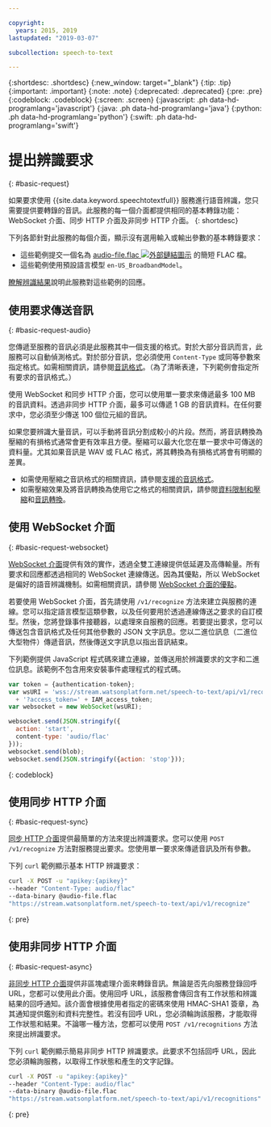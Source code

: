 ```yaml
---

copyright:
  years: 2015, 2019
lastupdated: "2019-03-07"

subcollection: speech-to-text

---
```


{:shortdesc: .shortdesc}
{:new_window: target="_blank"}
{:tip: .tip}
{:important: .important}
{:note: .note}
{:deprecated: .deprecated}
{:pre: .pre}
{:codeblock: .codeblock}
{:screen: .screen}
{:javascript: .ph data-hd-programlang='javascript'}
{:java: .ph data-hd-programlang='java'}
{:python: .ph data-hd-programlang='python'}
{:swift: .ph data-hd-programlang='swift'}

# 提出辨識要求
{: #basic-request}

如果要求使用 {{site.data.keyword.speechtotextfull}} 服務進行語音辨識，您只需要提供要轉錄的音訊。此服務的每一個介面都提供相同的基本轉錄功能：WebSocket 介面、同步 HTTP 介面及非同步 HTTP 介面。
{: shortdesc}

下列各節針對此服務的每個介面，顯示沒有選用輸入或輸出參數的基本轉錄要求：

-   這些範例提交一個名為 <a target="_blank" href="https://watson-developer-cloud.github.io/doc-tutorial-downloads/speech-to-text/audio-file.flac" download="audio-file.flac">audio-file.flac <img src="../../icons/launch-glyph.svg" alt="外部鏈結圖示" title="外部鏈結圖示"></a> 的簡短 FLAC 檔。
-   這些範例使用預設語言模型 `en-US_BroadbandModel`。

[瞭解辨識結果](/docs/services/speech-to-text/basic-response.html)說明此服務對這些範例的回應。

## 使用要求傳送音訊
{: #basic-request-audio}

您傳遞至服務的音訊必須是此服務其中一個支援的格式。對於大部分音訊而言，此服務可以自動偵測格式。對於部分音訊，您必須使用 `Content-Type` 或同等參數來指定格式。如需相關資訊，請參閱[音訊格式](/docs/services/speech-to-text/audio-formats.html)。（為了清晰表達，下列範例會指定所有要求的音訊格式。）

使用 WebSocket 和同步 HTTP 介面，您可以使用單一要求來傳遞最多 100 MB 的音訊資料。透過非同步 HTTP 介面，最多可以傳遞 1 GB 的音訊資料。在任何要求中，您必須至少傳送 100 個位元組的音訊。

如果您要辨識大量音訊，可以手動將音訊分割成較小的片段。然而，將音訊轉換為壓縮的有損格式通常會更有效率且方便。壓縮可以最大化您在單一要求中可傳送的資料量。尤其如果音訊是 WAV 或 FLAC 格式，將其轉換為有損格式將會有明顯的差異。

-   如需使用壓縮之音訊格式的相關資訊，請參閱[支援的音訊格式](/docs/services/speech-to-text/audio-formats.html#formats)。
-   如需壓縮效果及將音訊轉換為使用它之格式的相關資訊，請參閱[資料限制和壓縮](/docs/services/speech-to-text/audio-formats.html#limits)和[音訊轉換](/docs/services/speech-to-text/audio-formats.html#conversion)。

## 使用 WebSocket 介面
{: #basic-request-websocket}

[WebSocket 介面](/docs/services/speech-to-text/websockets.html)提供有效的實作，透過全雙工連線提供低延遲及高傳輸量。所有要求和回應都透過相同的 WebSocket 連線傳送。因為其優點，所以 WebSocket 是偏好的語音辨識機制。如需相關資訊，請參閱 [WebSocket 介面的優點](/docs/services/speech-to-text/developer-overview.html#advantages)。

若要使用 WebSocket 介面，首先請使用 `/v1/recognize` 方法來建立與服務的連線。您可以指定語言模型這類參數，以及任何要用於透過連線傳送之要求的自訂模型。然後，您將登錄事件接聽器，以處理來自服務的回應。若要提出要求，您可以傳送包含音訊格式及任何其他參數的 JSON 文字訊息。您以二進位訊息（二進位大型物件）傳遞音訊，然後傳送文字訊息以指出音訊結束。

下列範例提供 JavaScript 程式碼來建立連線，並傳送用於辨識要求的文字和二進位訊息。該範例不包含用來安裝事件處理程式的程式碼。

```javascript
var token = {authentication-token};
var wsURI = 'wss://stream.watsonplatform.net/speech-to-text/api/v1/recognize'
  + '?access_token=' + IAM_access_token;
var websocket = new WebSocket(wsURI);

websocket.send(JSON.stringify({
  action: 'start',
  content-type: 'audio/flac'
}));
websocket.send(blob);
websocket.send(JSON.stringify({action: 'stop'}));
```
{: codeblock}

## 使用同步 HTTP 介面
{: #basic-request-sync}

[同步 HTTP 介面](/docs/services/speech-to-text/http.html)提供最簡單的方法來提出辨識要求。您可以使用 `POST /v1/recognize` 方法對服務提出要求。您使用單一要求來傳遞音訊及所有參數。

下列 `curl` 範例顯示基本 HTTP 辨識要求：

```bash
curl -X POST -u "apikey:{apikey}"
--header "Content-Type: audio/flac"
--data-binary @audio-file.flac
"https://stream.watsonplatform.net/speech-to-text/api/v1/recognize"
```
{: pre}

## 使用非同步 HTTP 介面
{: #basic-request-async}

[非同步 HTTP 介面](/docs/services/speech-to-text/async.html)提供非區塊處理介面來轉錄音訊。無論是否先向服務登錄回呼 URL，您都可以使用此介面。使用回呼 URL，該服務會傳回含有工作狀態和辨識結果的回呼通知。該介面會根據使用者指定的密碼來使用 HMAC-SHA1 簽章，為其通知提供鑑別和資料完整性。若沒有回呼 URL，您必須輪詢該服務，才能取得工作狀態和結果。不論哪一種方法，您都可以使用 `POST /v1/recognitions` 方法來提出辨識要求。

下列 `curl` 範例顯示簡易非同步 HTTP 辨識要求。此要求不包括回呼 URL，因此您必須輪詢服務，以取得工作狀態和產生的文字記錄。

```bash
curl -X POST -u "apikey:{apikey}"
--header "Content-Type: audio/flac"
--data-binary @audio-file.flac
"https://stream.watsonplatform.net/speech-to-text/api/v1/recognitions"
```
{: pre}
